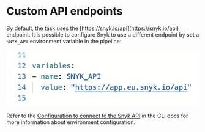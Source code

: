 # Custom API endpoints

By default, the task uses the [https://snyk.io/api](https://snyk.io/api) endpoint. It is possible to configure Snyk to use a different endpoint by set a `SNYK_API` environment variable in the pipeline:

![SNYK\_API variable](<../../../.gitbook/assets/Screenshot 2022-07-22 at 17.36.54.png>)

Refer to the [Configuration to connect to the Snyk API](https://docs.snyk.io/snyk-cli/configure-the-snyk-cli#configuration-to-connect-to-the-snyk-api) in the CLI docs for more information about environment configuration.
